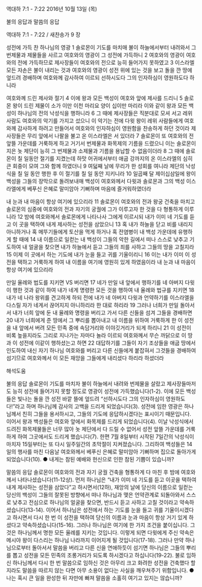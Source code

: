 역대하 7:1 - 7:22 
2016년 10월 13일 (목)

불의 응답과 말씀의 응답



역대하 7:1 - 7:22 / 새찬송가 9 장


성전에 가득 찬 하나님의 영광
1 솔로몬이 기도를 마치매 불이 하늘에서부터 내려와서 그 번제물과 제물들을 사르고 여호와의 영광이 그 성전에 가득하니 2 여호와의 영광이 여호와의 전에 가득하므로 제사장들이 여호와의 전으로 능히 들어가지 못하였고 3 이스라엘 모든 자손은 불이 내리는 것과 여호와의 영광이 성전 위에 있는 것을 보고 돌을 깐 땅에 엎드려 경배하며 여호와께 감사하여 이르되 선하시도다 그의 인자하심이 영원하도다 하니라

여호와께 드린 제사와 절기
4 이에 왕과 모든 백성이 여호와 앞에 제사를 드리니 5 솔로몬 왕이 드린 제물이 소가 이만 이천 마리요 양이 십이만 마리라 이와 같이 왕과 모든 백성이 하나님의 전의 낙성식을 행하니라 6 그 때에 제사장들은 직분대로 모셔 서고 레위 사람도 여호와의 악기를 가지고 섰으니 이 악기는 전에 다윗 왕이 레위 사람들에게 여호와께 감사하게 하려고 만들어서 여호와의 인자하심이 영원함을 찬송하게 하던 것이라 제사장들은 무리 앞에서 나팔을 불고 온 이스라엘은 서 있더라 7 솔로몬이 또 여호와의 전 앞뜰 가운데를 거룩하게 하고 거기서 번제물과 화목제의 기름을 드렸으니 이는 솔로몬이 지은 놋 제단이 능히 그 번제물과 소제물과 기름을 용납할 수 없음이더라 8 그 때에 솔로몬이 칠 일동안 절기를 지켰는데 하맛 어귀에서부터 애굽 강까지의 온 이스라엘의 심히 큰 회중이 모여 그와 함께 하였더니 9 여덟째 날에 무리가 한 성회를 여니라 제단의 낙성식을 칠 일 동안 행한 후 이 절기를 칠 일 동안 지키니라 10 일곱째 달 제이십삼일에 왕이 백성을 그들의 장막으로 돌려보내매 백성이 여호와께서 다윗과 솔로몬과 그의 백성 이스라엘에게 베푸신 은혜로 말미암아 기뻐하며 마음에 즐거워하였더라

내 눈과 내 마음이 항상 여기에 있으리라
11 솔로몬이 여호와의 전과 왕궁 건축을 마치고 솔로몬의 심중에 여호와의 전과 자기의 궁궐에 그가 이루고자 한 것을 다 형통하게 이루니라 12 밤에 여호와께서 솔로몬에게 나타나사 그에게 이르시되 내가 이미 네 기도를 듣고 이 곳을 택하여 내게 제사하는 성전을 삼았으니 13 혹 내가 하늘을 닫고 비를 내리지 아니하거나 혹 메뚜기들에게 토산을 먹게 하거나 혹 전염병이 내 백성 가운데에 유행하게 할 때에 14 내 이름으로 일컫는 내 백성이 그들의 악한 길에서 떠나 스스로 낮추고 기도하여 내 얼굴을 찾으면 내가 하늘에서 듣고 그들의 죄를 사하고 그들의 땅을 고칠지라 15 이제 이 곳에서 하는 기도에 내가 눈을 들고 귀를 기울이리니 16 이는 내가 이미 이 성전을 택하고 거룩하게 하여 내 이름을 여기에 영원히 있게 하였음이라 내 눈과 내 마음이 항상 여기에 있으리라

만일 율례와 법도를 지키면 VS 버리면
17 네가 만일 내 앞에서 행하기를 네 아버지 다윗이 행한 것과 같이 하여 내가 네게 명령한 모든 것을 행하여 내 율례와 법규를 지키면 18 내가 네 나라 왕위를 견고하게 하되 전에 내가 네 아버지 다윗과 언약하기를 이스라엘을 다스릴 자가 네게서 끊어지지 아니하리라 한 대로 하리라 19 그러나 너희가 만일 돌아서서 내가 너희 앞에 둔 내 율례와 명령을 버리고 가서 다른 신들을 섬겨 그들을 경배하면 20 내가 너희에게 준 땅에서 그 뿌리를 뽑아내고 내 이름을 위하여 거룩하게 한 이 성전을 내 앞에서 버려 모든 민족 중에 속담거리와 이야깃거리가 되게 하리니 21 이 성전이 비록 높을지라도 그리로 지나가는 자마다 놀라 이르되 여호와께서 무슨 까닭으로 이 땅과 이 성전에 이같이 행하셨는고 하면 22 대답하기를 그들이 자기 조상들을 애굽 땅에서 인도하여 내신 자기 하나님 여호와를 버리고 다른 신들에게 붙잡혀서 그것들을 경배하여 섬기므로 여호와께서 이 모든 재앙을 그들에게 내리셨다 하리라 하셨더라

해석도움





불의 응답
솔로몬이 기도를 마치자 불이 하늘에서 내려와 번제물을 살랐고 제사장들마저도 능히 성전에 들어가지 못할 정도로 영광이 성전에 가득했습니다(1-2). 이에 모든 백성들은 빛나는 돌을 깐 성전 바깥 뜰에 엎드려 “선하시도다 그의 인자하심이 영원하도다!”라고 하며 하나님께 감사의 고백을 드리게 되었습니다(3). 성전에 임한 영광은 하나님께서 친히 그들을 용서하시고, 그들의 기도에 응답하시겠다는 표시이기 때문입니다. 이어서 왕과 백성들은 여호와 앞에서 화목제를 드리게 되었습니다(4). 이날 낙성식에서 드려진 화목제물들은 너무 많아 놋 제단에서 다 드릴 수 없어서 성전 앞뜰 가운데를 거룩하게 하여 그곳에서도 드리게 했습니다(7). 한편 7월 8일부터 시작된 7일간의 낙성식이 마치자 15일부터는 또 다시 일주일간의 초막절이 지켜졌습니다. 그리하여 백성들은 14일의 행사를 마친 다음날 여호와께서 베푸신 은혜로 말미암아 기뻐하며 집으로 돌아가게 되었습니다(10).
● 내게는 참된 예배와 헌신으로 인한 참된 기쁨이 있습니까?

말씀의 응답
솔로몬이 여호와의 전과 자기 궁궐 건축을 형통하게 다 마친 후 밤에 여호와께서 나타나셨습니다(11-12상). 먼저 하나님은 “내가 이미 네 기도를 듣고 이곳을 택하여 내게 제사하는 성전을 삼았다”고 하시면서(12하), 재앙의 날에 당신의 이름으로 일컫는 당신의 백성이 그들의 잘못된 방향에서 떠나 하나님과 맺은 언약관계로 되돌아와서 스스로 낮추고 전심으로 하나님의 얼굴을 찾으면, 반드시 듣고 사하고 고칠 것이라고 약속하셨습니다(13-14). 이어서 하나님은 성전에서 하는 기도를 눈을 들고 귀를 기울이시겠다고 하시면서 다시 한 번 이 성전을 택하여 당신의 이름과 눈과 마음이 항상 거기 있게 하셨다고 약속하셨습니다(15-16). 그러나 하나님은 여기에 한 가지 조건을 붙이십니다. 그것은 하나님께서 명한 모든 율례를 지키는 것입니다. 이렇게 되면 다윗에게 주신 약속은 메시야 왕이 다스리는 하나님 나라까지 이어지게 될 것입니다(17-18). 그러나 만약 하나님으로부터 돌아서서 말씀을 버리고 다른 신을 연애하듯이 섬기면 하나님은 그들의 뿌리를 뽑고 성전을 모든 민족의 조롱거리가 되도록 하시겠다고 하십니다(19-22). 불로 임하신 하나님께서 다시 한 번 말씀으로 임하신 것은 아무리 크고 화려한 성전을 건축했다 할지라도 말씀을 따르지 않는 다면 아무 소용이 없다는 사실을 깨우쳐주기 위함입니다.
● 나는 혹시 큰 일을 완성한 뒤 자만에 빠져 말씀을 소홀히 여기고 있지는 않습니까?